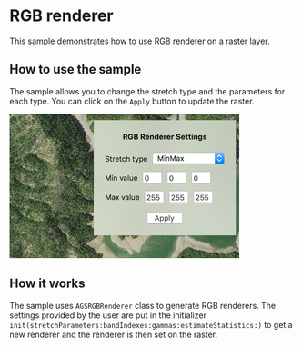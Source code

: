 # RGB renderer

This sample demonstrates how to use RGB renderer on a raster layer.

## How to use the sample

The sample allows you to change the stretch type and the parameters for each type. You can click on the `Apply` button to update the raster.

![](image1.png)

## How it works

The sample uses `AGSRGBRenderer` class to generate RGB renderers. The settings provided by the user are put in the initializer `init(stretchParameters:bandIndexes:gammas:estimateStatistics:)` to get a new renderer and the renderer is then set on the raster.




